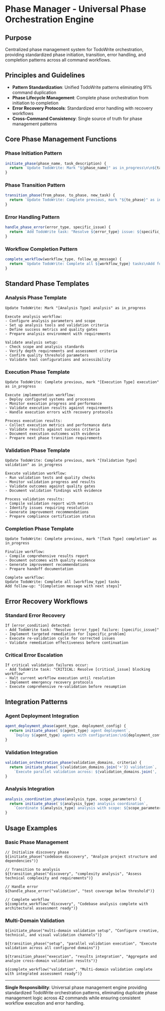 # Phase Manager - Universal Phase Orchestration Engine

## Purpose
Centralized phase management system for TodoWrite orchestration, providing standardized phase initiation, transition, error handling, and completion patterns across all command workflows.

## Principles and Guidelines
- **Pattern Standardization**: Unified TodoWrite patterns eliminating 91% command duplication 
- **Phase Lifecycle Management**: Complete phase orchestration from initiation to completion
- **Error Recovery Protocols**: Standardized error handling with recovery workflows
- **Cross-Command Consistency**: Single source of truth for phase management patterns

## Core Phase Management Functions

### Phase Initiation Pattern
```javascript
initiate_phase(phase_name, task_description) {
  return `Update TodoWrite: Mark "${phase_name}" as in_progress\n\n${task_description}`
}
```

### Phase Transition Pattern  
```javascript
transition_phase(from_phase, to_phase, new_task) {
  return `Update TodoWrite: Complete previous, mark "${to_phase}" as in_progress\n\n${new_task}`
}
```

### Error Handling Pattern
```javascript
handle_phase_error(error_type, specific_issue) {
  return `Add TodoWrite task: "Resolve ${error_type} issue: ${specific_issue}"`
}
```

### Workflow Completion Pattern
```javascript
complete_workflow(workflow_type, follow_up_message) {
  return `Update TodoWrite: Complete all ${workflow_type} tasks\nAdd follow-up: "${follow_up_message}"`
}
```

## Standard Phase Templates

### Analysis Phase Template
```
Update TodoWrite: Mark "[Analysis Type] analysis" as in_progress

Execute analysis workflow:
- Configure analysis parameters and scope
- Set up analysis tools and validation criteria
- Define success metrics and quality gates
- Prepare analysis environment with requirements

Validate analysis setup:
- Check scope and analysis standards
- Verify depth requirements and assessment criteria  
- Confirm quality threshold parameters
- Validate tool configurations and accessibility
```

### Execution Phase Template
```
Update TodoWrite: Complete previous, mark "[Execution Type] execution" as in_progress

Execute implementation workflow:
- Deploy configured systems and processes
- Monitor execution progress and performance
- Validate execution results against requirements
- Handle execution errors with recovery protocols

Process execution results:
- Collect execution metrics and performance data
- Validate results against success criteria
- Document execution outcomes with evidence
- Prepare next phase transition requirements
```

### Validation Phase Template  
```
Update TodoWrite: Complete previous, mark "[Validation Type] validation" as in_progress

Execute validation workflow:
- Run validation tests and quality checks
- Monitor validation progress and results
- Validate outcomes against quality gates
- Document validation findings with evidence

Process validation results:
- Compile validation report with metrics
- Identify issues requiring resolution
- Generate improvement recommendations
- Prepare compliance certification status
```

### Completion Phase Template
```
Update TodoWrite: Complete previous, mark "[Task Type] completion" as in_progress

Finalize workflow:
- Compile comprehensive results report
- Document outcomes with quality evidence
- Generate improvement recommendations  
- Prepare handoff documentation

Complete workflow:
Update TodoWrite: Complete all [workflow_type] tasks
Add follow-up: "[Completion message with next steps]"
```

## Error Recovery Workflows

### Standard Error Recovery
```
If [error_condition] detected:
- Add TodoWrite task: "Resolve [error_type] failure: [specific_issue]"
- Implement targeted remediation for [specific_problem]
- Execute re-validation cycle for corrected issues
- Validate remediation effectiveness before continuation
```

### Critical Error Escalation
```
If critical validation failures occur:
- Add TodoWrite task: "CRITICAL: Resolve [critical_issue] blocking workflow"
- Halt current workflow execution until resolution
- Implement emergency recovery protocols
- Execute comprehensive re-validation before resumption
```

## Integration Patterns

### Agent Deployment Integration
```javascript
agent_deployment_phase(agent_type, deployment_config) {
  return initiate_phase(`${agent_type} agent deployment`, 
    `Deploy ${agent_type} agents with configuration:\n${deployment_config}`)
}
```

### Validation Integration
```javascript
validation_orchestration_phase(validation_domains, criteria) {
  return initiate_phase(`${validation_domains.join('+')} validation`,
    `Execute parallel validation across: ${validation_domains.join(', ')}\nCriteria: ${criteria}`)
}
```

### Analysis Integration
```javascript
analysis_coordination_phase(analysis_type, scope_parameters) {
  return initiate_phase(`${analysis_type} analysis coordination`,
    `Coordinate ${analysis_type} analysis with scope: ${scope_parameters}`)
}
```

## Usage Examples

### Basic Phase Management
```
// Initialize discovery phase
${initiate_phase("codebase discovery", "Analyze project structure and dependencies")}

// Transition to analysis  
${transition_phase("discovery", "complexity analysis", "Assess technical complexity and requirements")}

// Handle error
${handle_phase_error("validation", "test coverage below threshold")}

// Complete workflow
${complete_workflow("discovery", "Codebase analysis complete with architectural assessment ready")}
```

### Multi-Domain Validation
```
${initiate_phase("multi-domain validation setup", "Configure creative, technical, and visual validation channels")}

${transition_phase("setup", "parallel validation execution", "Execute validation across all configured domains")}

${transition_phase("execution", "results integration", "Aggregate and analyze cross-domain validation results")}

${complete_workflow("validation", "Multi-domain validation complete with integrated assessment ready")}
```

---

**Single Responsibility**: Universal phase management engine providing standardized TodoWrite orchestration patterns, eliminating duplicate phase management logic across 42 commands while ensuring consistent workflow execution and error handling.